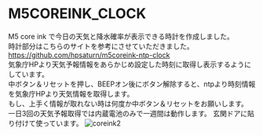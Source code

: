 # M5COREINK_CLOCK
M5 core ink で今日の天気と降水確率が表示できる時計を作成しました。  
時計部分はこちらのサイトを参考にさせていただきました。  
https://github.com/hpsaturn/m5coreink-ntp-clock  
気象庁HPより天気予報情報をあらかじめ設定した時刻に取得し表示するようにしています。  
中ボタン＆リセットを押し、BEEPオン後にボタン解除すると、ntpより時刻情報を気象庁HPより天気情報を取得します。  
もし、上手く情報が取れない時は何度か中ボタン＆リセットをお願いします。
一日3回の天気予報取得では内蔵電池のみで一週間は動作します。
玄関ドアに貼り付けて使っています。
![coreink2](https://user-images.githubusercontent.com/44919621/163718692-7c1f5cc4-a2f7-4d6a-a02a-13954144a66d.jpg)
